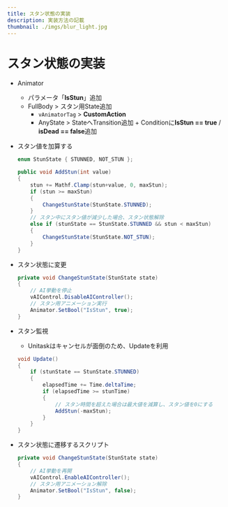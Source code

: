 ```yaml
---
title: スタン状態の実装
description: 実装方法の記載
thumbnail: ./imgs/blur_light.jpg
---
```


# スタン状態の実装

- Animator
  - パラメータ「**IsStun**」追加
  - FullBody > スタン用State追加
    - `vAnimatorTag` > **CustomAction**
    - AnyState > StateへTransition追加 + Conditionに**IsStun == true** / **isDead == false**追加

- スタン値を加算する

  ``` csharp [AddStun.cs]
  enum StunState { STUNNED, NOT_STUN };

  public void AddStun(int value)
  {
      stun += Mathf.Clamp(stun+value, 0, maxStun);
      if (stun >= maxStun)
      {
          ChangeStunState(StunState.STUNNED);
      }
      // スタン中にスタン値が減少した場合、スタン状態解除
      else if (stunState == StunState.STUNNED && stun < maxStun)
      {
          ChangeStunState(StunState.NOT_STUN);
      }
  }
  ```

- スタン状態に変更

  ``` csharp [Stun.cs]
  private void ChangeStunState(StunState state)
  {
      // AI挙動を停止
      vAIControl.DisableAIController();
      // スタン用アニメーション実行
      Animator.SetBool("IsStun", true);
  }
  ```

- スタン監視
  - Unitaskはキャンセルが面倒のため、Updateを利用

  ``` csharp [Update.cs]
  void Update()
  {
      if (stunState == StunState.STUNNED)
      {
          elapsedTime += Time.deltaTime;
          if (elapsedTime >= stunTime)
          {
              // スタン時間を超えた場合は最大値を減算し、スタン値を0にする
              AddStun(-maxStun);
          }
      }
  }
  ```

- スタン状態に遷移するスクリプト

  ``` csharp [Stun.cs]
  private void ChangeStunState(StunState state)
  {
      // AI挙動を再開
      vAIControl.EnableAIController();
      // スタン用アニメーション解除
      Animator.SetBool("IsStun", false);
  }
  ```
